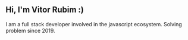 
## Hi, I'm Vitor Rubim :)

I am a full stack developer involved in the javascript ecosystem. Solving problem since 2019.

